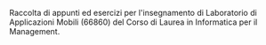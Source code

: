 Raccolta di appunti ed esercizi per l'insegnamento di Laboratorio di Applicazioni Mobili (66860) del Corso di Laurea in Informatica per il Management.
